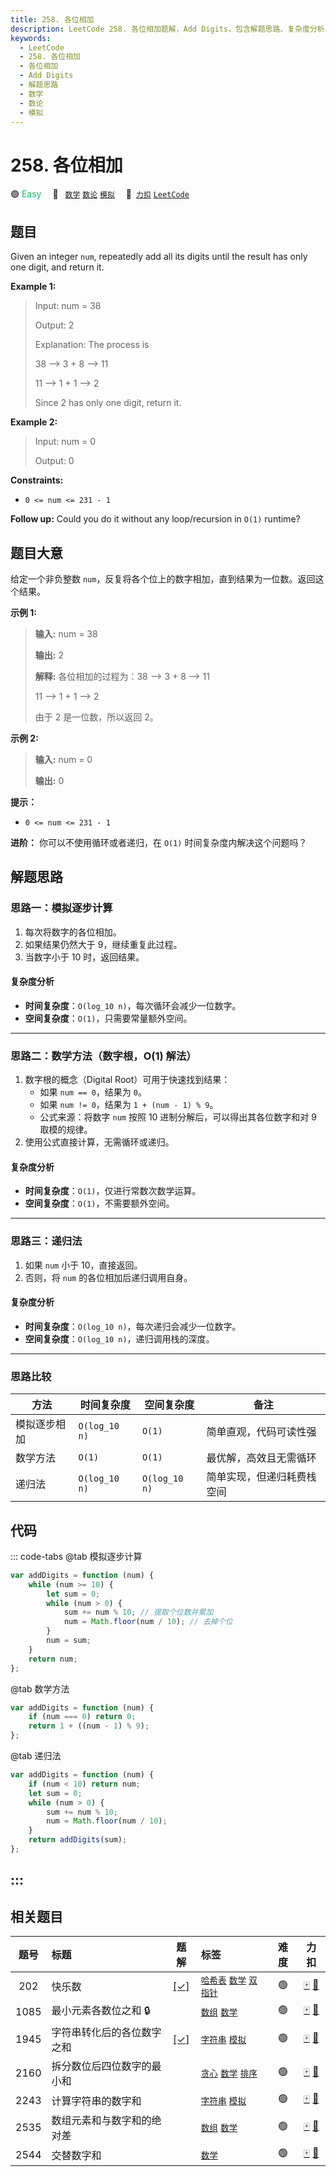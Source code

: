 ```yaml
---
title: 258. 各位相加
description: LeetCode 258. 各位相加题解，Add Digits，包含解题思路、复杂度分析以及完整的 JavaScript 代码实现。
keywords:
  - LeetCode
  - 258. 各位相加
  - 各位相加
  - Add Digits
  - 解题思路
  - 数学
  - 数论
  - 模拟
---
```


# 258. 各位相加

🟢 <font color=#15bd66>Easy</font>&emsp; 🔖&ensp; [`数学`](/tag/math.md) [`数论`](/tag/number-theory.md) [`模拟`](/tag/simulation.md)&emsp; 🔗&ensp;[`力扣`](https://leetcode.cn/problems/add-digits) [`LeetCode`](https://leetcode.com/problems/add-digits)

## 题目

Given an integer `num`, repeatedly add all its digits until the result has
only one digit, and return it.

**Example 1:**

> Input: num = 38
>
> Output: 2
>
> Explanation: The process is
>
> 38 --> 3 + 8 --> 11
>
> 11 --> 1 + 1 --> 2
>
> Since 2 has only one digit, return it.

**Example 2:**

> Input: num = 0
>
> Output: 0

**Constraints:**

- `0 <= num <= 231 - 1`

**Follow up:** Could you do it without any loop/recursion in `O(1)` runtime?

## 题目大意

给定一个非负整数 `num`，反复将各个位上的数字相加，直到结果为一位数。返回这个结果。

**示例 1:**

> **输入:** num = 38
>
> **输出:** 2
>
> **解释:** 各位相加的过程为：38 --> 3 + 8 --> 11
>
> 11 --> 1 + 1 --> 2
>
> 由于 2 是一位数，所以返回 2。

**示例 2:**

> **输入:** num = 0
>
> **输出:** 0

**提示：**

- `0 <= num <= 231 - 1`

**进阶：** 你可以不使用循环或者递归，在 `O(1)` 时间复杂度内解决这个问题吗？

## 解题思路

### 思路一：模拟逐步计算

1. 每次将数字的各位相加。
2. 如果结果仍然大于 9，继续重复此过程。
3. 当数字小于 10 时，返回结果。

#### 复杂度分析

- **时间复杂度**：`O(log_10 n)`，每次循环会减少一位数字。
- **空间复杂度**：`O(1)`，只需要常量额外空间。

---

### 思路二：数学方法（数字根，O(1) 解法）

1. 数字根的概念（Digital Root）可用于快速找到结果：
   - 如果 `num == 0`，结果为 `0`。
   - 如果 `num != 0`，结果为 `1 + (num - 1) % 9`。
   - 公式来源：将数字 `num` 按照 10 进制分解后，可以得出其各位数字和对 9 取模的规律。
2. 使用公式直接计算，无需循环或递归。

#### 复杂度分析

- **时间复杂度**：`O(1)`，仅进行常数次数学运算。
- **空间复杂度**：`O(1)`，不需要额外空间。

---

### 思路三：递归法

1. 如果 `num` 小于 10，直接返回。
2. 否则，将 `num` 的各位相加后递归调用自身。

#### 复杂度分析

- **时间复杂度**：`O(log_10 n)`，每次递归会减少一位数字。
- **空间复杂度**：`O(log_10 n)`，递归调用栈的深度。

---

### 思路比较

| 方法         | 时间复杂度    | 空间复杂度    | 备注                       |
| ------------ | ------------- | ------------- | -------------------------- |
| 模拟逐步相加 | `O(log_10 n)` | `O(1)`        | 简单直观，代码可读性强     |
| 数学方法     | `O(1)`        | `O(1)`        | 最优解，高效且无需循环     |
| 递归法       | `O(log_10 n)` | `O(log_10 n)` | 简单实现，但递归耗费栈空间 |

## 代码

::: code-tabs
@tab 模拟逐步计算

```javascript
var addDigits = function (num) {
	while (num >= 10) {
		let sum = 0;
		while (num > 0) {
			sum += num % 10; // 提取个位数并累加
			num = Math.floor(num / 10); // 去掉个位
		}
		num = sum;
	}
	return num;
};
```

@tab 数学方法

```javascript
var addDigits = function (num) {
	if (num === 0) return 0;
	return 1 + ((num - 1) % 9);
};
```

@tab 递归法

```javascript
var addDigits = function (num) {
	if (num < 10) return num;
	let sum = 0;
	while (num > 0) {
		sum += num % 10;
		num = Math.floor(num / 10);
	}
	return addDigits(sum);
};
```

## :::

## 相关题目

<!-- prettier-ignore -->
| 题号 | 标题 | 题解 | 标签 | 难度 | 力扣 |
| :------: | :------ | :------: | :------ | :------: | :------: |
| 202 | 快乐数 | [[✓]](/problem/0202.md) |  [`哈希表`](/tag/hash-table.md) [`数学`](/tag/math.md) [`双指针`](/tag/two-pointers.md) | 🟢 | [🀄️](https://leetcode.cn/problems/happy-number) [🔗](https://leetcode.com/problems/happy-number) |
| 1085 | 最小元素各数位之和 🔒 |  |  [`数组`](/tag/array.md) [`数学`](/tag/math.md) | 🟢 | [🀄️](https://leetcode.cn/problems/sum-of-digits-in-the-minimum-number) [🔗](https://leetcode.com/problems/sum-of-digits-in-the-minimum-number) |
| 1945 | 字符串转化后的各位数字之和 | [[✓]](/problem/1945.md) |  [`字符串`](/tag/string.md) [`模拟`](/tag/simulation.md) | 🟢 | [🀄️](https://leetcode.cn/problems/sum-of-digits-of-string-after-convert) [🔗](https://leetcode.com/problems/sum-of-digits-of-string-after-convert) |
| 2160 | 拆分数位后四位数字的最小和 |  |  [`贪心`](/tag/greedy.md) [`数学`](/tag/math.md) [`排序`](/tag/sorting.md) | 🟢 | [🀄️](https://leetcode.cn/problems/minimum-sum-of-four-digit-number-after-splitting-digits) [🔗](https://leetcode.com/problems/minimum-sum-of-four-digit-number-after-splitting-digits) |
| 2243 | 计算字符串的数字和 |  |  [`字符串`](/tag/string.md) [`模拟`](/tag/simulation.md) | 🟢 | [🀄️](https://leetcode.cn/problems/calculate-digit-sum-of-a-string) [🔗](https://leetcode.com/problems/calculate-digit-sum-of-a-string) |
| 2535 | 数组元素和与数字和的绝对差 |  |  [`数组`](/tag/array.md) [`数学`](/tag/math.md) | 🟢 | [🀄️](https://leetcode.cn/problems/difference-between-element-sum-and-digit-sum-of-an-array) [🔗](https://leetcode.com/problems/difference-between-element-sum-and-digit-sum-of-an-array) |
| 2544 | 交替数字和 |  |  [`数学`](/tag/math.md) | 🟢 | [🀄️](https://leetcode.cn/problems/alternating-digit-sum) [🔗](https://leetcode.com/problems/alternating-digit-sum) |